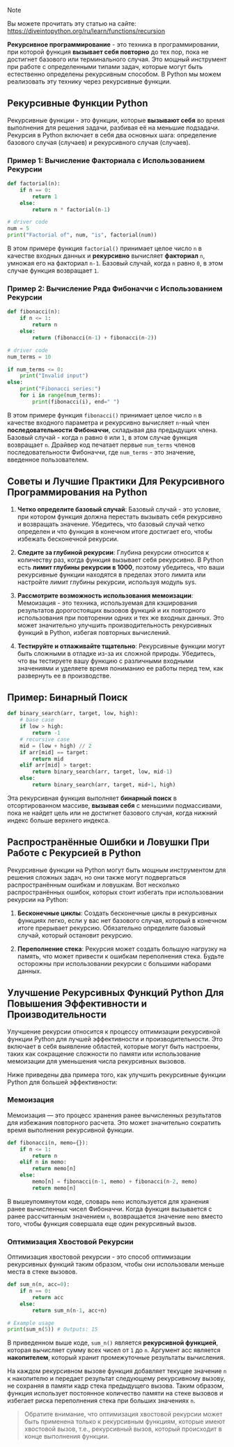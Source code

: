 > [!NOTE]
> Вы можете прочитать эту статью на сайте: https://diveintopython.org/ru/learn/functions/recursion

**Рекурсивное программирование** - это техника в программировании, при которой функция **вызывает себя повторно** до тех пор, пока не достигнет базового или терминального случая. Это мощный инструмент при работе с определенными типами задач, которые могут быть естественно определены рекурсивным способом. В Python мы можем реализовать эту технику через рекурсивные функции.

## Рекурсивные Функции Python

Рекурсивные функции - это функции, которые **вызывают себя** во время выполнения для решения задачи, разбивая её на меньшие подзадачи. Рекурсия в Python включает в себя два основных шага: определение базового случая (случаев) и рекурсивного случая (случаев).

### Пример 1: Вычисление Факториала с Использованием Рекурсии

```python
def factorial(n):
    if n == 0:
        return 1
    else:
        return n * factorial(n-1)

# driver code
num = 5
print("Factorial of", num, "is", factorial(num))
```

В этом примере функция `factorial()` принимает целое число `n` в качестве входных данных и **рекурсивно** вычисляет **факториал** `n`, умножая его на факториал `n-1`. Базовый случай, когда `n` равно `0`, в этом случае функция возвращает `1`.

### Пример 2: Вычисление Ряда Фибоначчи с Использованием Рекурсии

```python
def fibonacci(n):
    if n <= 1:
        return n
    else:
        return (fibonacci(n-1) + fibonacci(n-2))

# driver code
num_terms = 10

if num_terms <= 0:
    print("Invalid input")
else:
    print("Fibonacci series:")
    for i in range(num_terms):
        print(fibonacci(i), end=" ")
```

В этом примере функция `fibonacci()` принимает целое число `n` в качестве входного параметра и рекурсивно вычисляет `n`-ный член **последовательности Фибоначчи**, складывая два предыдущих члена. Базовый случай - когда `n` равно `0` или `1`, в этом случае функция возвращает `n`. Драйвер код печатает первые `num_terms` членов последовательности Фибоначчи, где `num_terms` - это значение, введенное пользователем.

## Советы и Лучшие Практики Для Рекурсивного Программирования на Python

1. **Четко определите базовый случай**: Базовый случай - это условие, при котором функция должна перестать вызывать себя рекурсивно и возвращать значение. Убедитесь, что базовый случай четко определен и что функция в конечном итоге достигает его, чтобы избежать бесконечной рекурсии.

2. **Следите за глубиной рекурсии**: Глубина рекурсии относится к количеству раз, когда функция вызывает себя рекурсивно. В Python есть **лимит глубины рекурсии в 1000**, поэтому убедитесь, что ваши рекурсивные функции находятся в пределах этого лимита или настройте лимит глубины рекурсии, используя модуль sys.

3. **Рассмотрите возможность использования мемоизации**: Мемоизация - это техника, используемая для кэширования результатов дорогостоящих вызовов функций и их повторного использования при повторении одних и тех же входных данных. Это может значительно улучшить производительность рекурсивных функций в Python, избегая повторных вычислений.

4. **Тестируйте и отлаживайте тщательно**: Рекурсивные функции могут быть сложными в отладке из-за их сложной природы. Убедитесь, что вы тестируете вашу функцию с различными входными значениями и уделяете время пониманию ее работы перед тем, как развернуть ее в производстве.

## Пример: Бинарный Поиск

```python
def binary_search(arr, target, low, high):
    # base case
    if low > high:
        return -1
    # recursive case
    mid = (low + high) // 2
    if arr[mid] == target:
        return mid
    elif arr[mid] > target:
        return binary_search(arr, target, low, mid-1)
    else:
        return binary_search(arr, target, mid+1, high)
```

Эта рекурсивная функция выполняет **бинарный поиск** в отсортированном массиве, **вызывая себя** с меньшими подмассивами, пока не найдет цель или не достигнет базового случая, когда нижний индекс больше верхнего индекса.

## Распространённые Ошибки и Ловушки При Работе с Рекурсией в Python

Рекурсивные функции на Python могут быть мощным инструментом для решения сложных задач, но они также могут подвергаться распространённым ошибкам и ловушкам. Вот несколько распространённых ошибок, которых стоит избегать при использовании рекурсии на Python:

1. **Бесконечные циклы**: Создать бесконечные циклы в рекурсивных функциях легко, если у вас нет базового случая, который в конечном итоге прерывает рекурсию. Обязательно определите базовый случай, который остановит рекурсию.

2. **Переполнение стека**: Рекурсия может создать большую нагрузку на память, что может привести к ошибкам переполнения стека. Будьте осторожны при использовании рекурсии с большими наборами данных.

## Улучшение Рекурсивных Функций Python Для Повышения Эффективности и Производительности

Улучшение рекурсии относится к процессу оптимизации рекурсивной функции Python для лучшей эффективности и производительности. Это включает в себя выявление областей, которые могут быть настроены, таких как сокращение сложности по памяти или использование мемоизации для уменьшения числа рекурсивных вызовов.

Ниже приведены два примера того, как улучшить рекурсивные функции Python для большей эффективности:

### Мемоизация

Мемоизация — это процесс хранения ранее вычисленных результатов для избежания повторного расчета. Это может значительно сократить время выполнения рекурсивной функции.

```python
def fibonacci(n, memo={}):
    if n <= 1:
        return n
    elif n in memo:
        return memo[n]
    else:
        memo[n] = fibonacci(n-1, memo) + fibonacci(n-2, memo)
        return memo[n]
```

В вышеупомянутом коде, словарь `memo` используется для хранения ранее вычисленных чисел Фибоначчи. Когда функция вызывается с ранее рассчитанным значением `n`, возвращается значение `memo` вместо того, чтобы функция совершала еще один рекурсивный вызов.

### Оптимизация Хвостовой Рекурсии

Оптимизация хвостовой рекурсии - это способ оптимизации рекурсивных функций таким образом, чтобы они использовали меньше места в стеке вызовов.

```python
def sum_n(n, acc=0):
    if n == 0:
        return acc
    else:
        return sum_n(n-1, acc+n)

# Example usage
print(sum_n(5)) # Outputs: 15
```

В приведенном выше коде, `sum_n()` является **рекурсивной функцией**, которая вычисляет сумму всех чисел от `1` до `n`. Аргумент acc является **накопителем**, который хранит промежуточные результаты вычисления.

На каждом рекурсивном вызове функция добавляет текущее значение `n` к накопителю и передает результат следующему рекурсивному вызову, не сохраняя в памяти кадр стека предыдущего вызова. Таким образом, функция использует постоянное количество памяти на стеке вызовов и избегает риска переполнения стека при больших значениях `n`.

>Обратите внимание, что оптимизация хвостовой рекурсии может быть применена только к рекурсивным функциям, которые имеют хвостовой вызов, т.е., рекурсивный вызов, который происходит в конце выполнения функции.
